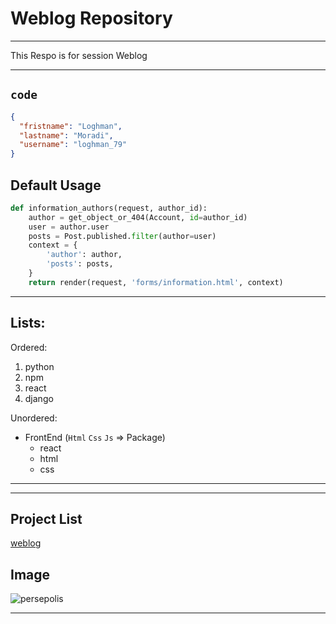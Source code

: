 # Weblog Repository
___
This Respo is for session Weblog
___

## `code`

```json
{
  "fristname": "Loghman",
  "lastname": "Moradi",
  "username": "loghman_79"
}
```
## Default Usage
```python
def information_authors(request, author_id):
    author = get_object_or_404(Account, id=author_id)
    user = author.user
    posts = Post.published.filter(author=user)
    context = {
        'author': author,
        'posts': posts,
    }
    return render(request, 'forms/information.html', context)
```

___
## Lists:
Ordered:

1. python
2. npm
3. react
4. django

Unordered:
- FrontEnd (`Html` `Css` `Js` => Package)
    - react
    - html
    - css
___


___
## Project List

[weblog](https://github.com/loghman-moradi79/)

## Image
![persepolis](https://upload.wikimedia.org/wikipedia/en/thumb/0/05/FC_Persepolis_Official_Logo.svg/300px-FC_Persepolis_Official_Logo.svg.png)
___